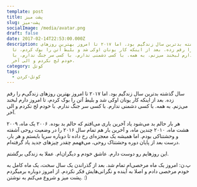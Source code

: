 ```yaml
---
template: post
title: پشت میز
slug: پشت-میز
socialImage: /media/avatar.png
draft: false
date: 2017-02-14T22:53:00.000Z
description: سال گذشته بدترین سال زندگیم بود. اما ۲۰۱۷ تا امروز بهترین روزهای
  زندگی‌م را رقم زده. بعد از اینکه کار یونان اوکی شد و بلیط آتن را بوک کردم، تا
  امروز دارم لبخند می‌زنم. به همه. با کسی دشمنی ندارم. با کسی سر جنگ ندارم. با
  خودم لج نکردم و الی آخر.
category: کوتل
tags:
  - کوتل-کردن
---
```

سال گذشته بدترین سال زندگیم بود. اما ۲۰۱۷ تا امروز بهترین روزهای زندگی‌م را رقم زده. بعد از اینکه کار یونان اوکی شد و بلیط آتن را بوک کردم، تا امروز دارم لبخند می‌زنم. به همه. با کسی دشمنی ندارم. با کسی سر جنگ ندارم. با خودم لج نکردم و الی آخر.

هر بار حالم بد می‌شود یاد آخرین باری می‌افتم که حالم بد بوده. ۲۰۰۶ یک ماه، ۲۰۰۹ هشت ماه، ۲۰۱۰ چندین ماه، و آخرین بار هم تمام سال ۲۰۱۶ را در وضعیت روحی آشفته و وحشتناکی بودم. اما همیشه یک معجزه‌ای رخ داده تا دوباره سرپا بایستم و هر بار، درست بعد از پایان دوره وحشتناک روحی، می‌فهمم چقدر چیزهای جدید یاد گرفته‌ام.

این روزهایم رو دوست دارم. عاشق خودم و دیگران‌ام. عملا به زندگی برگشتم.

پ.ن: امروز یک ماه مرخصی‌ام تمام شد. بعد از گذراندن یک سال سخت، یک ماه کامل به خودم مرخصی دادم و اصلا به آینده و نگرانی‌هایش فکر نکردم. از امروز دوباره برمیگردم پشت میز و شروع می‌کنم به نوشتن. :)
